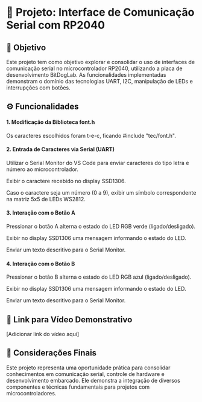 # 🚀 Projeto: Interface de Comunicação Serial com RP2040

## 🎯 Objetivo

Este projeto tem como objetivo explorar e consolidar o uso de interfaces de comunicação serial no microcontrolador RP2040, utilizando a placa de desenvolvimento BitDogLab. As funcionalidades implementadas demonstram o domínio das tecnologias UART, I2C, manipulação de LEDs e interrupções com botões.

## ⚙️ Funcionalidades

#### 1. Modificação da Biblioteca font.h

Os caracteres escolhidos foram t-e-c, ficando #include "tec/font.h".

#### 2. Entrada de Caracteres via Serial (UART)

Utilizar o Serial Monitor do VS Code para enviar caracteres do tipo letra e número ao microcontrolador.

Exibir o caractere recebido no display SSD1306.

Caso o caractere seja um número (0 a 9), exibir um símbolo correspondente na matriz 5x5 de LEDs WS2812.

#### 3. Interação com o Botão A

Pressionar o botão A alterna o estado do LED RGB verde (ligado/desligado).

Exibir no display SSD1306 uma mensagem informando o estado do LED.

Enviar um texto descritivo para o Serial Monitor.

#### 4. Interação com o Botão B

Pressionar o botão B alterna o estado do LED RGB azul (ligado/desligado).

Exibir no display SSD1306 uma mensagem informando o estado do LED.

Enviar um texto descritivo para o Serial Monitor.

## 🎥 Link para Vídeo Demonstrativo

[Adicionar link do vídeo aqui]

## 📌 Considerações Finais

Este projeto representa uma oportunidade prática para consolidar conhecimentos em comunicação serial, controle de hardware e desenvolvimento embarcado. Ele demonstra a integração de diversos componentes e técnicas fundamentais para projetos com microcontroladores.
